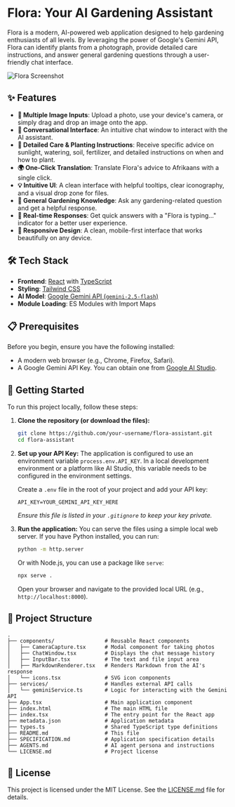 # Flora: Your AI Gardening Assistant

Flora is a modern, AI-powered web application designed to help gardening enthusiasts of all levels. By leveraging the power of Google's Gemini API, Flora can identify plants from a photograph, provide detailed care instructions, and answer general gardening questions through a user-friendly chat interface.

![Flora Screenshot](https://storage.googleapis.com/aistudio-o-images/project_screenshots/flora-gardening-assistant.png)

## ✨ Features

-   **📸 Multiple Image Inputs**: Upload a photo, use your device's camera, or simply drag and drop an image onto the app.
-   **💬 Conversational Interface**: An intuitive chat window to interact with the AI assistant.
-   **🌿 Detailed Care & Planting Instructions**: Receive specific advice on sunlight, watering, soil, fertilizer, and detailed instructions on when and how to plant.
-   **🌍 One-Click Translation**: Translate Flora's advice to Afrikaans with a single click.
-   **💡 Intuitive UI**: A clean interface with helpful tooltips, clear iconography, and a visual drop zone for files.
-   **🧠 General Gardening Knowledge**: Ask any gardening-related question and get a helpful response.
-   **💨 Real-time Responses**: Get quick answers with a "Flora is typing..." indicator for a better user experience.
-   **📱 Responsive Design**: A clean, mobile-first interface that works beautifully on any device.

## 🛠️ Tech Stack

-   **Frontend**: [React](https://reactjs.org/) with [TypeScript](https://www.typescriptlang.org/)
-   **Styling**: [Tailwind CSS](https://tailwindcss.com/)
-   **AI Model**: [Google Gemini API (`gemini-2.5-flash`)](https://ai.google.dev/)
-   **Module Loading**: ES Modules with Import Maps

## 📋 Prerequisites

Before you begin, ensure you have the following installed:
-   A modern web browser (e.g., Chrome, Firefox, Safari).
-   A Google Gemini API Key. You can obtain one from [Google AI Studio](https://aistudio.google.com/).

## 🚀 Getting Started

To run this project locally, follow these steps:

1.  **Clone the repository (or download the files):**
    ```bash
    git clone https://github.com/your-username/flora-assistant.git
    cd flora-assistant
    ```

2.  **Set up your API Key:**
    The application is configured to use an environment variable `process.env.API_KEY`. In a local development environment or a platform like AI Studio, this variable needs to be configured in the environment settings.

    Create a `.env` file in the root of your project and add your API key:
    ```
    API_KEY=YOUR_GEMINI_API_KEY_HERE
    ```
    *Ensure this file is listed in your `.gitignore` to keep your key private.*

3.  **Run the application:**
    You can serve the files using a simple local web server. If you have Python installed, you can run:
    ```bash
    python -m http.server
    ```
    Or with Node.js, you can use a package like `serve`:
    ```bash
    npx serve .
    ```
    Open your browser and navigate to the provided local URL (e.g., `http://localhost:8000`).

## 📁 Project Structure

```
.
├── components/                # Reusable React components
│   ├── CameraCapture.tsx      # Modal component for taking photos
│   ├── ChatWindow.tsx         # Displays the chat message history
│   ├── InputBar.tsx           # The text and file input area
│   ├── MarkdownRenderer.tsx   # Renders Markdown from the AI's response
│   └── icons.tsx              # SVG icon components
├── services/                  # Handles external API calls
│   └── geminiService.ts       # Logic for interacting with the Gemini API
├── App.tsx                    # Main application component
├── index.html                 # The main HTML file
├── index.tsx                  # The entry point for the React app
├── metadata.json              # Application metadata
├── types.ts                   # Shared TypeScript type definitions
├── README.md                  # This file
├── SPECIFICATION.md           # Application specification details
├── AGENTS.md                  # AI agent persona and instructions
└── LICENSE.md                 # Project license
```

## 📄 License

This project is licensed under the MIT License. See the [LICENSE.md](LICENSE.md) file for details.